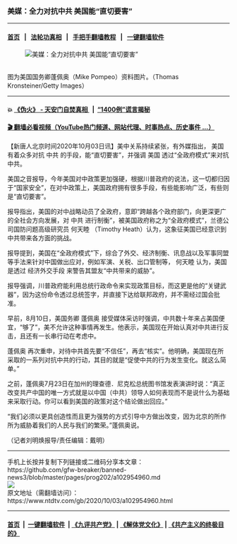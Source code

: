 ### 美媒：全力对抗中共  美国能“直切要害”
------------------------

#### [首页](https://github.com/gfw-breaker/banned-news3/blob/master/README.md) &nbsp;&nbsp;|&nbsp;&nbsp; [法轮功真相](https://github.com/begood0513/basic/blob/master/README.md)  &nbsp;&nbsp;|&nbsp;&nbsp; [手把手翻墙教程](https://github.com/gfw-breaker/guides/wiki)  &nbsp;&nbsp;|&nbsp;&nbsp; [一键翻墙软件](https://github.com/gfw-breaker/nogfw/blob/master/README.md)  



<div><div class="featured_image">
 <figure>
  <img alt="美媒：全力对抗中共  美国能“直切要害”" src="https://i.ntdtv.com/assets/uploads/2020/08/Untitled-28-800x450.jpg"/>
 </figure><br/>
 <span class="caption">
  图为美国国务卿蓬佩奥（Mike Pompeo）资料图片。（Thomas Kronsteiner/Getty Images）
 </span>
</div>
</div><hr/>

#### 💥 [《伪火》 - 天安门自焚真相 ](http://158.247.195.190:10000/videos/blog/weihuo.html)&nbsp; |&nbsp; [“1400例”谎言揭秘  ](http://158.247.195.190:10000/videos/blog/jiexi1400.html)

#### [ 🎬  翻墙必看视频（YouTube热门频道、网站代理、时事热点、历史事件 ...）](https://github.com/gfw-breaker/links/blob/master/banned.md)

<div><div class="post_content" itemprop="articleBody">
 <p>
  【新唐人北京时间2020年10月03日讯】美中关系持续紧张，有外媒指出，
  <ok href="https://www.ntdtv.com/gb/美国.htm">
   美国
  </ok>
  有着众多对抗
  <ok href="https://www.ntdtv.com/gb/中共.htm">
   中共
  </ok>
  的手段，能“直切要害”，并强调
  <ok href="https://www.ntdtv.com/gb/美国.htm">
   美国
  </ok>
  透过“全政府模式”来对抗中共。
 </p>
 <p>
  美国之音报导，今年美国对中政策更加强硬，根据川普政府的说法，这一切都归因于“国家安全”，在对中政策上，美国政府拥有很多手段，有些能影响广泛，有些则是“直切要害”。
 </p>
 <p>
  报导指出，美国的对中战略动员了全政府，意即“跨越各个政府部门，向更深更广的全社会方向发展，对
  <ok href="https://www.ntdtv.com/gb/中共.htm">
   中共
  </ok>
  进行制衡”，被美国政府称之为“全政府模式”，兰德公司国防问题高级研究员
  <ok href="https://www.ntdtv.com/gb/何天睦.htm">
   何天睦
  </ok>
  （Timothy Heath）认为，这象征美国已经意识到中共带来各方面的挑战。
 </p>
 <p>
  报导提到，美国在“全政府模式”下，综合了外交、经济制衡、讯息战以及军事同盟等手法来针对中国做出应对，例如军演、关税、出口管制等，
  <ok href="https://www.ntdtv.com/gb/何天睦.htm">
   何天睦
  </ok>
  认为，美国是透过
  <ok href="https://www.ntdtv.com/gb/经济外交手段.htm">
   经济外交手段
  </ok>
  来警告其盟友“中共带来的威胁”。
 </p>
 <p>
  报导强调，川普政府能利用总统行政命令来实现政策目标，而这更是他的“关键武器”，因为这份命令透过总统签字，并直接下达给联邦政府，并不需经过国会批准。
 </p>
 <p>
  早前，8月10日，美国务卿
  <ok href="https://www.ntdtv.com/gb/蓬佩奥.htm">
   蓬佩奥
  </ok>
  接受媒体采访时强调，中共数十年来占美国便宜，“够了”，美不允许这种事情再发生。他表示，美国现在开始认真对中共进行反击，且还有一长串行动在考虑中。
 </p>
 <p>
  <ok href="https://www.ntdtv.com/gb/蓬佩奥.htm">
   蓬佩奥
  </ok>
  再次重申，对待中共首先要“不信任”，再去“核实”。他明确，美国现在所采取的一系列对抗中共的行动，其目的就是“促使中共的行为发生变化。就这么简单。”
 </p>
 <p>
  之前，蓬佩奥7月23日在加州的理查德．尼克松总统图书馆发表演讲时说：“真正改变共产中国的唯一方式就是以中国（中共）领导人如何表现而不是说什么为基础来采取行动。你可以看到美国的政策对这个结论做出回应。”
 </p>
 <p>
  “我们必须以更具创造性而且更为强势的方式引导中方做出改变，因为北京的所作所为威胁着我们的人民与我们的繁荣。”蓬佩奥说。
 </p>
 <p>
  （记者刘明焕报导/责任编辑：戴明）
 </p>
 <div class="single_ad">
 </div>
</div>
</div>
<hr/>
手机上长按并复制下列链接或二维码分享本文章：<br/>
https://github.com/gfw-breaker/banned-news3/blob/master/pages/prog202/a102954960.md <br/>
<a href='https://github.com/gfw-breaker/banned-news3/blob/master/pages/prog202/a102954960.md'><img src='https://github.com/gfw-breaker/banned-news3/blob/master/pages/prog202/a102954960.md.png'/></a> <br/>
原文地址（需翻墙访问）：https://www.ntdtv.com/gb/2020/10/03/a102954960.html


------------------------
#### [首页](https://github.com/gfw-breaker/banned-news3/blob/master/README.md) &nbsp;|&nbsp; [一键翻墙软件](https://github.com/gfw-breaker/nogfw/blob/master/README.md) &nbsp;| [《九评共产党》](https://github.com/gfw-breaker/9ping.md/blob/master/README.md#九评之一评共产党是什么) | [《解体党文化》](https://github.com/gfw-breaker/jtdwh.md/blob/master/README.md) | [《共产主义的终极目的》](https://github.com/gfw-breaker/gczydzjmd.md/blob/master/README.md)


<img src='http://gfw-breaker.win/banned-news3/pages/prog202/a102954960.md' width='0px' height='0px'/>